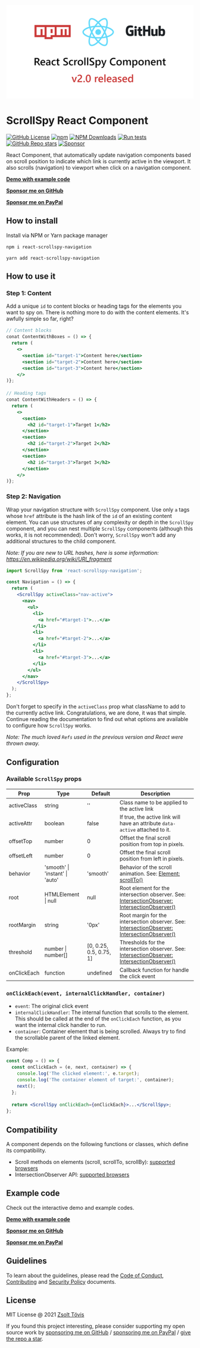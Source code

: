 ![Poster](assets/poster.png)

# ScrollSpy React Component

[![GitHub License](https://img.shields.io/github/license/toviszsolt/react-scrollspy?style=flat)](https://github.com/toviszsolt/react-scrollspy/blob/main/LICENSE)
[![npm](https://img.shields.io/npm/v/react-scrollspy-navigation?style=flat&color=red)](https://www.npmjs.com/package/react-scrollspy-navigation)
[![NPM Downloads](https://img.shields.io/npm/dw/react-scrollspy-navigation?style=flat&label=npm)](https://www.npmjs.com/package/react-scrollspy-navigation)
[![Run tests](https://github.com/toviszsolt/react-scrollspy/actions/workflows/main.yml/badge.svg)](https://github.com/toviszsolt/react-scrollspy/actions/workflows/main.yml)
[![GitHub Repo stars](https://img.shields.io/github/stars/toviszsolt/react-scrollspy?color=DAAA3F)](https://github.com/toviszsolt/react-scrollspy/stargazers)
[![Sponsor](https://img.shields.io/static/v1?label=sponsor&message=❤&color=ff69b4)](https://github.com/sponsors/toviszsolt)

React Component, that automatically update navigation components based on scroll position to indicate which link is
currently active in the viewport. It also scrolls (navigation) to viewport when click on a navigation component.

**[Demo with example code](https://32jhvk.csb.app)**

**[Sponsor me on GitHub](https://github.com/sponsors/toviszsolt)**

**[Sponsor me on PayPal](https://paypal.me/toviszsolt)**

## How to install

Install via NPM or Yarn package manager

```
npm i react-scrollspy-navigation
```

```
yarn add react-scrollspy-navigation
```

## How to use it

### Step 1: Content

Add a unique `id` to content blocks or heading tags for the elements you want to spy on. There is nothing more to do
with the content elements. It's awfully simple so far, right?

```jsx
// Content blocks
conat ContentWithBoxes = () => {
  return (
    <>
      <section id="target-1">Content here</section>
      <section id="target-2">Content here</section>
      <section id="target-3">Content here</section>
    </>
)};

// Heading tags
conat ContentWithHeaders = () => {
  return (
    <>
      <section>
        <h2 id="target-1">Target 1</h2>
      </section>
      <section>
        <h2 id="target-2">Target 2</h2>
      </section>
      <section>
        <h2 id="target-3">Target 3</h2>
      </section>
    </>
)};
```

### Step 2: Navigation

Wrap your navigation structure with `ScrollSpy` component. Use only `a` tags whose `href` attribute is the hash link of
the `id` of an existing content element. You can use structures of any complexity or depth in the `ScrollSpy` component,
and you can nest multiple `ScrollSpy` components (although this works, it is not recommended). Don't worry, `ScrollSpy`
won't add any additional structures to the child component.

_Note: If you are new to URL hashes, here is some information: https://en.wikipedia.org/wiki/URI_fragment_

```jsx
import ScrollSpy from 'react-scrollspy-navigation';
```

```jsx
const Navigation = () => {
  return (
    <ScrollSpy activeClass="nav-active">
      <nav>
        <ul>
          <li>
            <a href="#target-1">...</a>
          </li>
          <li>
            <a href="#target-2">...</a>
          </li>
          <li>
            <a href="#target-3">...</a>
          </li>
        </ul>
      </nav>
    </ScrollSpy>
  );
};
```

Don't forget to specify in the `activeClass` prop what className to add to the currently active link. Congratulations,
we are done, it was that simple. Continue reading the documentation to find out what options are available to configure
how `ScrollSpy` works.

_Note: The much loved `Refs` used in the previous version and React were thrown away._

## Configuration

### Available `ScrollSpy` props

| Prop        | Type                            | Default                 | Description                                                                                                                                                                                         |
| ----------- | ------------------------------- | ----------------------- | --------------------------------------------------------------------------------------------------------------------------------------------------------------------------------------------------- |
| activeClass | string                          | ''                      | Class name to be applied to the active link                                                                                                                                                         |
| activeAttr  | boolean                         | false                   | If true, the active link will have an attribute `data-active` attached to it.                                                                                                                       |
| offsetTop   | number                          | 0                       | Offset the final scroll position from top in pixels.                                                                                                                                                |
| offsetLeft  | number                          | 0                       | Offset the final scroll position from left in pixels.                                                                                                                                               |
| behavior    | 'smooth' \| 'instant' \| 'auto' | 'smooth'                | Behavior of the scroll animation. See: [Element: scrollTo()](https://developer.mozilla.org/en-US/docs/Web/API/Element/scrollTo#options)                                                             |
| root        | HTMLElement \| null             | null                    | Root element for the intersection observer. See: [IntersectionObserver: IntersectionObserver()](https://developer.mozilla.org/en-US/docs/Web/API/IntersectionObserver/IntersectionObserver#options) |
| rootMargin  | string                          | '0px'                   | Root margin for the intersection observer. See: [IntersectionObserver: IntersectionObserver()](https://developer.mozilla.org/en-US/docs/Web/API/IntersectionObserver/IntersectionObserver#options)  |
| threshold   | number \| number[]              | [0, 0.25, 0.5, 0.75, 1] | Thresholds for the intersection observer. See: [IntersectionObserver: IntersectionObserver()](https://developer.mozilla.org/en-US/docs/Web/API/IntersectionObserver/IntersectionObserver#options)   |
| onClickEach | function                        | undefined               | Callback function for handle the click event                                                                                                                                                        |

### `onClickEach(event, internalClickHandler, container)`

- `event`: The original click event
- `internalClickHandler`: The internal function that scrolls to the element. This should be called at the end of the
  `onClickEach` function, as you want the internal click handler to run.
- `container`: Container element that is being scrolled. Always try to find the scrollable parent of the linked element.

Example:

```jsx
const Comp = () => {
  const onClickEach = (e, next, container) => {
    console.log('The clicked element:', e.target);
    console.log('The container element of target:', container);
    next();
  };

  return <ScrollSpy onClickEach={onClickEach}>...</ScrollSpy>;
};
```

## Compatibility

A component depends on the following functions or classes, which define its compatibility.

- Scroll methods on elements (scroll, scrollTo, scrollBy):
  [supported browsers](https://caniuse.com/element-scroll-methods)
- IntersectionObserver API: [supported browsers](https://caniuse.com/mdn-api_intersectionobserver)

## Example code

Check out the interactive demo and example codes.

**[Demo with example code](https://32jhvk.csb.app)**

**[Sponsor me on GitHub](https://github.com/sponsors/toviszsolt)**

**[Sponsor me on PayPal](https://paypal.me/toviszsolt)**

## Guidelines

To learn about the guidelines, please read the [Code of Conduct](./CODE_OF_CONDUCT.md),
[Contributing](./CONTRIBUTING.md) and [Security Policy](./SECURITY.md) documents.

## License

MIT License @ 2021 [Zsolt Tövis](https://github.com/toviszsolt)

If you found this project interesting, please consider supporting my open source work by
[sponsoring me on GitHub](https://github.com/sponsors/toviszsolt) /
[sponsoring me on PayPal](https://www.paypal.com/paypalme/toviszsolt) /
[give the repo a star](https://github.com/toviszsolt/react-scrollspy).
